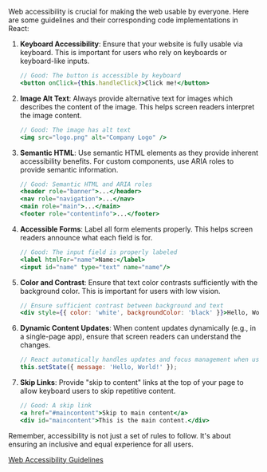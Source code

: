 Web accessibility is crucial for making the web usable by everyone. Here are some guidelines and their corresponding code implementations in React:

1. **Keyboard Accessibility**: Ensure that your website is fully usable via keyboard. This is important for users who rely on keyboards or keyboard-like inputs.

    ```jsx
    // Good: The button is accessible by keyboard
    <button onClick={this.handleClick}>Click me!</button>
    ```

2. **Image Alt Text**: Always provide alternative text for images which describes the content of the image. This helps screen readers interpret the image content.

    ```jsx
    // Good: The image has alt text
    <img src="logo.png" alt="Company Logo" />
    ```

3. **Semantic HTML**: Use semantic HTML elements as they provide inherent accessibility benefits. For custom components, use ARIA roles to provide semantic information.

    ```jsx
    // Good: Semantic HTML and ARIA roles
    <header role="banner">...</header>
    <nav role="navigation">...</nav>
    <main role="main">...</main>
    <footer role="contentinfo">...</footer>
    ```

4. **Accessible Forms**: Label all form elements properly. This helps screen readers announce what each field is for.

    ```jsx
    // Good: The input field is properly labeled
    <label htmlFor="name">Name:</label>
    <input id="name" type="text" name="name"/>
    ```

5. **Color and Contrast**: Ensure that text color contrasts sufficiently with the background color. This is important for users with low vision.

    ```jsx
    // Ensure sufficient contrast between background and text
    <div style={{ color: 'white', backgroundColor: 'black' }}>Hello, World!</div>
    ```

6. **Dynamic Content Updates**: When content updates dynamically (e.g., in a single-page app), ensure that screen readers can understand the changes.

    ```jsx
    // React automatically handles updates and focus management when using state and props
    this.setState({ message: 'Hello, World!' });
    ```

7. **Skip Links**: Provide "skip to content" links at the top of your page to allow keyboard users to skip repetitive content.

    ```jsx
    // Good: A skip link
    <a href="#maincontent">Skip to main content</a>
    <div id="maincontent">This is the main content.</div>
    ```

Remember, accessibility is not just a set of rules to follow. 
It's about ensuring an inclusive and equal experience for all users. 

[Web Accessibility Guidelines](https://www.w3.org/WAI/standards-guidelines/wcag/)



